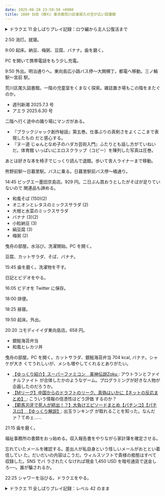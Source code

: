 ```yaml
---
date: 2025-06-28 23:59:59 +0900
title: 1889 日目（晴れ）東京都荒川区東尾久の空が広い図書館
---
```


<details><summary>ドラクエ 11 全しばりプレイ記録：ロウ編から主人公復活まで</summary>
<p>ロウ編。しばりプレイとは関係ないかと思って進めていたら完全に忘れていた。ニマ大師戦があることを。
魔法一辺倒で来たから武器がいかずちの杖しかない。爪武器を何か持ってくれば直前の教会でスキルリセットもできたのだ。</p>

<p>一戦目の感じでさばくクジラのキツさには及ばないと判断。何度か試すことにする。
ニマ大師が構え直したときにマホカンタを唱えると、ほとんどすぐに剣士の構えに戻す。
ラリホーが効くのを祈りつつ、暴走魔法陣とドルクマがうまく暴発するのを祈り、第二形態まで持ってくる。
お供のれんごく天馬は相手にしない。ひたすらドルクマ。HP が危なくなったら回復。
こちらはどうせ呪いでたまに固まるので、回復をしないで祈るもアリかもしれない。</p>

<p>八回以上やり直してやっと撃破。経験値が入る。</p>

<p>本編に戻る。海底王国から再開。宝箱の場所を忘れているのでおとなしくキラキラ全開けで我慢。</p>

<p>地上に戻ってスキルリセット。両手剣パネルのほとんどを開けてありがたい。全身全霊斬りでガンガン進む。
村の教会まで戻ってセーブして今晩は終わる。</p>
</details>

2:50 消灯。就寝。

9:00 起床。納豆、梅粥、豆腐、バナナ。歯を磨く。

PC を開いて携帯電話をもう少し充電。

9:50 外出。明治通りへ。東向島広小路バス停～大関横丁。都電へ移動。三ノ輪駅～宮前
駅。

<blockquote class="twitter-tweet"
  data-conversation="none"
  data-media-max-width="480" data-theme="dark" data-align="center">
<a href="https://twitter.com/showa_yojyo/status/1938855860035559650"></a>
</blockquote>

荒川区尾久図書館。一階の児童室をくまなく探索。雑誌置き場もこの階をまたぐのか。

* 週刊新潮 2025.7.3 号
* アエラ 2025.6.30 号

二階へ行く途中の踊り場にマンガがある。

* 『ブラックジャック創作秘話』第五巻。仕事ぶりの真剣さをよくここまで表現したもの
  だと感心する。
* 『ヌー道 じゅんとなめ子のハダカ芸術入門』ふたりとも話し方がていねいだ。体育館
  いっぱいにエロスクラップ（コピー）を陳列した写真は圧巻。

あとは好きな本を椅子でじっくり読んで退館。歩いて舎人ライナーまで移動。

熊野前駅～日暮里駅。バスに乗る。日暮里駅前バス停～橘通り。

14:45 ビッグエー墨田京島店。929 円。二日ぶん買おうとしたがそばが足りていないので
関連品も諦める。

* 和風そば (150)(2)
* オニオンとレタスのミックスサラダ (2)
* 大根と水菜のミックスサラダ
* バナナ (3)(2)
* 小粒納豆 (3)
* 絹豆腐 (3)
* 梅粥 (2)

曳舟の部屋。水浴び。洗濯開始。PC を開く。

豆腐、カットサラダ、そば、バナナ。

15:45 歯を磨く。洗濯物を干す。

日記とビデオをやる。

16:05 ビデオを Twitter に保存。

18:00 排便。

18:25 昼寝。

19:50 起床。外出。

20:20 コモディイイダ東向島店。658 円。

* 銀鮭海苔弁当
* 和風ヒレカツ丼

曳舟の部屋。PC を開く。カットサラダ、銀鮭海苔弁当 704 kcal, バナナ。シャケが大き
くてうれしいが、メシも増やしてくれるとありがたい。

* [【ゆっくり紹介】スーパーファミコン　美神伝説Zoku
  ](https://www.youtube.com/watch?v=qQBtU8H3KYA): アウトランとファイナルファイト
  が合体したかのようなゲーム。プログラミングが好きな人物が企画したのだろうか。
* [【Mリーグ】中国からのドラフトのリーク、真偽はいかに【ネットの反応まとめ】
  ](https://www.youtube.com/watch?v=xxKWnQuHoYg): こういう情報の信憑性はどう評価
  するのか？
* [【範馬刃牙で死人が続出！？】大負けエピソードまとめ【パチンコ】【パチスロ】
  【ゆっくり解説】](https://www.youtube.com/watch?v=HIWS3UzSagM): 出玉ランキング
  が取れることを知った。なんだァ？てめェ……

21:15 歯を磨く。

福祉事務所の書類をおっ始める。収入報告書をやりながら家計簿を確定させる。

忘れていたメールを確認する。差出人が私自身という怪しいメールがおととい着信してい
た。だいだいの内容はこうだ。ウィルスソフトで貴様の痴態はすべて収録した。SNS でバ
ラされたくなければ現金 1,450 USD を暗号通貨で送金しろ──。誰が騙されるか。

22:25 シャワーを浴びる。ドラクエをやる。

<details><summary>ドラクエ 11 全しばりプレイ記録：レベル 42 のまま</summary>
<p>大改造が施されたイシの村を探索。回復薬くらいか？</p>

<p>まずは旅立ちの丘でゾンビたちと戦闘。スカルゴンだけが HP が一回り多く、危ない。
ここのボス戦を三回ゲームオーバーにする。先手ラリホーマでスカルゴンを含むザコを複数眠らせたい。
サポートモードのグレイグによるにおうだち、スクルト、ベホイミ頼み。</p>

<p>デルカダールの教会に移動したところで休憩。この後はマップ埋めと並行しての主人公のレベル上げになるだろう。</p>
</details>
